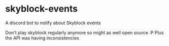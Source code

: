 # skyblock-events
A discord bot to notify about Skyblock events

Don't play skyblock regularly anymore so might as well open source :P
Plus the API was having inconsistencies
